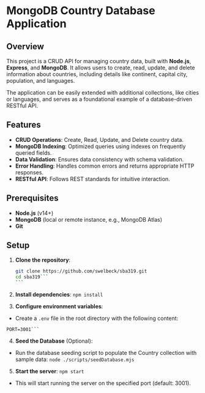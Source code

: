# MongoDB Country Database Application

## Overview

This project is a CRUD API for managing country data, built with **Node.js**, **Express**, and **MongoDB**. It allows users to create, read, update, and delete information about countries, including details like continent, capital city, population, and languages.

The application can be easily extended with additional collections, like cities or languages, and serves as a foundational example of a database-driven RESTful API.

## Features

- **CRUD Operations**: Create, Read, Update, and Delete country data.
- **MongoDB Indexing**: Optimized queries using indexes on frequently queried fields.
- **Data Validation**: Ensures data consistency with schema validation.
- **Error Handling**: Handles common errors and returns appropriate HTTP responses.
- **RESTful API**: Follows REST standards for intuitive interaction.

## Prerequisites

- **Node.js** (v14+)
- **MongoDB** (local or remote instance, e.g., MongoDB Atlas)
- **Git**

## Setup

1. **Clone the repository**:
   ````bash
   git clone https://github.com/swelbeck/sba319.git
   cd sba319```
   ```

2. **Install dependencies**:
   `npm install`

3. **Configure environment variables**:

- Create a `.env` file in the root directory with the following content:

```mongoURI=your_mongoDB_connection_string
PORT=3001```
```

4. **Seed the Database** (Optional):
- Run the database seeding script to populate the Country collection with sample data:
`node ./scripts/seedDatabase.mjs`

5. **Start the server**:
`npm start`
- This will start running the server on the specified port (default: 3001).
